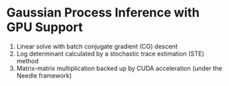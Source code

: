 # Gaussian Process Inference with GPU Support

1. Linear solve with batch conjugate gradient (CG) descent 
2. Log determinant calculated by a stochastic trace estimation (STE) method
3. Matrix-matrix multiplication backed up by CUDA acceleration (under the Needle framework)  

